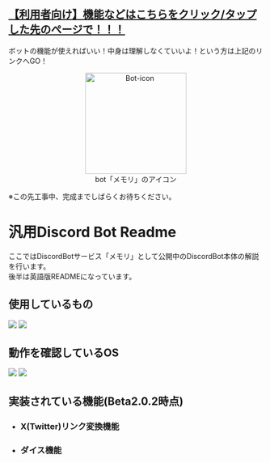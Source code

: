 ## [【利用者向け】機能などはこちらをクリック/タップした先のぺージで！！！](https://github.com/Mikuto0831/DiscordBot1/wiki)
ボットの機能が使えればいい！中身は理解しなくていいよ！という方は上記のリンクへGO！

<p align="center"><img src="https://media.discordapp.net/attachments/1205725944443314226/1205882114084569109/icon.png?ex=65d9fc3c&is=65c7873c&hm=4a6a46d11428f206bcaa6b05a3729b4c3375a39580b1a553c2c2192626ef2cae&=&format=webp&quality=lossless&width=585&height=585" alt="Bot-icon" width="200" height="200" > <br>bot「メモリ」のアイコン</p>

※この先工事中、完成までしばらくお待ちください。

# 汎用Discord Bot Readme
ここではDiscordBotサービス「メモリ」として公開中のDiscordBot本体の解説を行います。<br>
後半は英語版READMEになっています。

## 使用しているもの
<img src="https://img.shields.io/badge/-Python-FFFF00.svg?logo=python&style=plastic"> <img src="https://img.shields.io/badge/-Discord.py-7289DA.svg?logo=discord&style=plastic">

## 動作を確認しているOS
<img src="https://img.shields.io/badge/-Windows11-0078D6.svg?logo=windows&style=plastic"> <img src="https://img.shields.io/badge/-Ubuntu%20%2022.04-E95420.svg?logo=ubuntu&style=plastic">

## 実装されている機能(Beta2.0.2時点)
- ### X(Twitter)リンク変換機能
- ### ダイス機能


